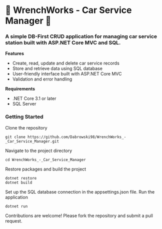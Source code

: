 # :car: **WrenchWorks - Car Service Manager** :wrench:

### A simple DB-First CRUD application for managing car service station built with ASP.NET Core MVC and SQL.
**Features**

- Create, read, update and delete car service records
- Store and retrieve data using SQL database
- User-friendly interface built with ASP.NET Core MVC
- Validation and error handling

**Requirements**

- .NET Core 3.1 or later
- SQL Server

### **Getting Started**

Clone the repository

```
git clone https://github.com/Dabrowski98/WrenchWorks_-_Car_Service_Manager.git
```
    
Navigate to the project directory
```
cd WrenchWorks_-_Car_Service_Manager
```
Restore packages and build the project
```
dotnet restore
dotnet build
```
Set up the SQL database connection in the appsettings.json file.
Run the application
```
dotnet run
```
Contributions are welcome! Please fork the repository and submit a pull request.
